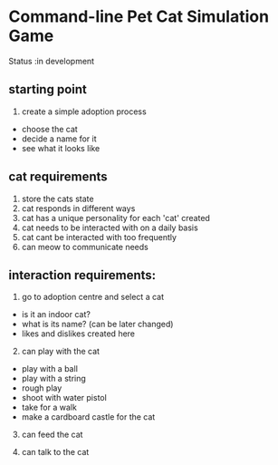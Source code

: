 
# Command-line Pet Cat Simulation Game

Status :in development

## starting point
1. create a simple adoption process
- choose the cat
- decide a name for it
- see what it looks like

## cat requirements

1. store the cats state
2. cat responds in different ways
3. cat has a unique personality for each 'cat' created
4. cat needs to be interacted with on a daily basis
5. cat cant be interacted with too frequently
6. can meow to communicate needs

## interaction requirements:
1. go to adoption centre and select a cat
- is it an indoor cat?
- what is its name? (can be later changed)
- likes and dislikes created here

2. can play with the cat
- play with a ball
- play with a string
- rough play
- shoot with water pistol
- take for a walk
- make a cardboard castle for the cat

3. can feed the cat

4. can talk to the cat
